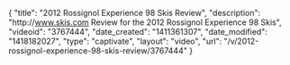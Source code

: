 {
    "title": "2012 Rossignol Experience 98 Skis Review",
    "description": "http:\/\/www.skis.com Review for the 2012 Rossignol Experience 98 Skis",
    "videoid": "3767444",
    "date_created": "1411361307",
    "date_modified": "1418182027",
    "type": "captivate",
    "layout": "video",
    "url": "\/v\/2012-rossignol-experience-98-skis-review\/3767444"
}